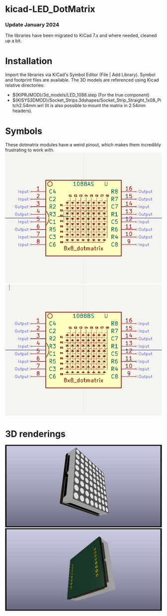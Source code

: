 # kicad-LED_DotMatrix

### Update January 2024
The libraries have been migrated to KiCad 7.x and where needed, cleaned up a bit.

# Installation
Import the libraries via KiCad's Symbol Editor (File | Add Library).
Symbol and footprint files are available.
The 3D models are referenced using Kicad relative directories:

* ${KIPRJMOD}/3d_models/LED_1088.step (For the true component)
* ${KISYS3DMOD}/Socket_Strips.3dshapes/Socket_Strip_Straight_1x08_Pitch2.54mm.wrl (It is also possible to mount the matrix in 2.54mm headers).


# Symbols
These dotmatrix modules have a weird pinout, which makes them incredibly frustrating to work with.
![1088AS](images/1088AS.png?raw=true "1088AS")
![1088BS](images/1088BS.png?raw=true "1088BS")

# 3D renderings
![Top view of dot matrix module.](renders/1088-top.png?raw=true)
![Bottom view of dot matrix module.](renders/1088-bot.png?raw=true)